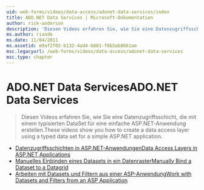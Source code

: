 ```yaml
---
uid: web-forms/videos/data-access/adonet-data-services/index
title: ADO.NET Data Services | Microsoft-Dokumentation
author: rick-anderson
description: 'Diesen Videos erfahren Sie, wie Sie eine Datenzugriffsschicht, die mit einem typisierten DataSet für eine einfache ASP.NET-Anwendung erstellen.'
ms.author: riande
ms.date: 11/04/2011
ms.assetid: e0af2f02-b132-4ad4-b881-f6b5ab86b1ae
msc.legacyurl: /web-forms/videos/data-access/adonet-data-services
msc.type: chapter
---
```

<a name="adonet-data-services"></a><span data-ttu-id="f6a4f-103">ADO.NET Data Services</span><span class="sxs-lookup"><span data-stu-id="f6a4f-103">ADO.NET Data Services</span></span>
====================
> <span data-ttu-id="f6a4f-104">Diesen Videos erfahren Sie, wie Sie eine Datenzugriffsschicht, die mit einem typisierten DataSet für eine einfache ASP.NET-Anwendung erstellen.</span><span class="sxs-lookup"><span data-stu-id="f6a4f-104">These videos show you how to create a data access layer using a typed data set for a simple ASP.NET application.</span></span>


- [<span data-ttu-id="f6a4f-105">Datenzugriffsschichten in ASP.NET-Anwendungen</span><span class="sxs-lookup"><span data-stu-id="f6a4f-105">Data Access Layers in ASP.NET Applications</span></span>](data-access-layers-in-aspnet-applications.md)
- [<span data-ttu-id="f6a4f-106">Manuelles Einbinden eines Datasets in ein Datenraster</span><span class="sxs-lookup"><span data-stu-id="f6a4f-106">Manually Bind a Dataset to a Datagrid</span></span>](how-to-manually-bind-a-dataset-to-a-datagrid.md)
- [<span data-ttu-id="f6a4f-107">Arbeiten mit Datasets und Filtern aus einer ASP-Anwendung</span><span class="sxs-lookup"><span data-stu-id="f6a4f-107">Work with Datasets and Filters from an ASP Application</span></span>](how-to-work-with-datasets-and-filters-from-an-asp-application.md)
